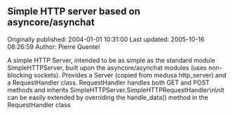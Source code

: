 ## Simple HTTP server based on asyncore/asynchat 
Originally published: 2004-01-01 10:31:00 
Last updated: 2005-10-16 08:26:59 
Author: Pierre Quentel 
 
A simple HTTP Server, intended to be as simple as the standard module SimpleHTTPServer, built upon the asyncore/asynchat modules (uses non-blocking sockets). Provides a Server (copied from medusa http_server) and a RequestHandler class. RequestHandler handles both GET and POST methods and inherits SimpleHTTPServer.SimpleHTTPRequestHandler\n\nIt can be easily extended by overriding the handle_data() method in the RequestHandler class